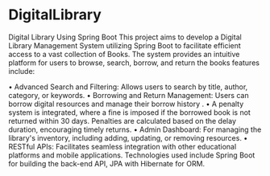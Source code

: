 # DigitalLibrary

Digital Library Using Spring Boot
This project aims to develop a Digital Library Management System utilizing Spring Boot to facilitate efficient access to a vast collection of Books. The system provides an intuitive platform for users to browse, search, borrow, and return the books 
   features include:

   
•	Advanced Search and Filtering: Allows users to search by title, author, category, or keywords.
•	Borrowing and Return Management: Users can borrow digital resources and manage their borrow history .
•	A penalty system is integrated, where a fine is imposed if the borrowed book is not returned within 30 days. Penalties are calculated based on the delay duration, encouraging timely returns.
•	Admin Dashboard: For managing the library's inventory, including adding, updating, or removing resources.
•	RESTful APIs: Facilitates seamless integration with other educational platforms and mobile applications.
Technologies used include Spring Boot for building the back-end API, JPA with  Hibernate for ORM.
